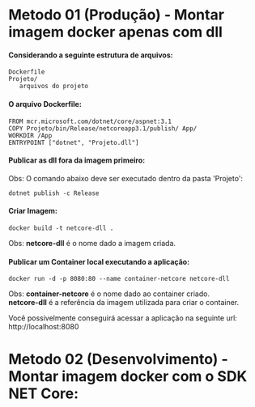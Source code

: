 # Metodo 01 (Produção) - Montar imagem docker apenas com dll

#### Considerando a seguinte estrutura de arquivos:
```
Dockerfile
Projeto/
   arquivos do projeto
```


#### O arquivo Dockerfile:
```
FROM mcr.microsoft.com/dotnet/core/aspnet:3.1
COPY Projeto/bin/Release/netcoreapp3.1/publish/ App/
WORKDIR /App
ENTRYPOINT ["dotnet", "Projeto.dll"]
```

#### Publicar as dll fora da imagem primeiro:
Obs: O comando abaixo deve ser executado dentro da pasta 'Projeto':
```
dotnet publish -c Release
```

#### Criar Imagem:
```
docker build -t netcore-dll .
```
Obs: **netcore-dll** é o nome dado a imagem criada.

#### Publicar um Container local executando a aplicação:
```
docker run -d -p 8080:80 --name container-netcore netcore-dll
```
Obs: **container-netcore** é o nome dado ao container criado.  
     **netcore-dll** é a referência da imagem utilizada para criar o container.


Você possivelmente conseguirá acessar a aplicação na seguinte url:
http://localhost:8080




# Metodo 02 (Desenvolvimento) - Montar imagem docker com o SDK NET Core:


